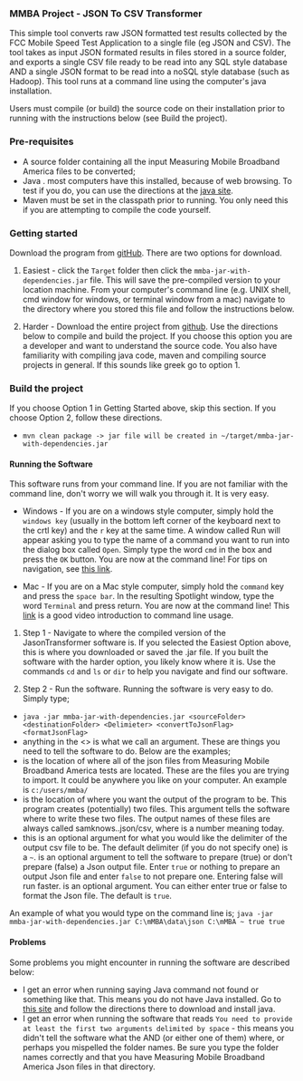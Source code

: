 ### MMBA Project - JSON To CSV Transformer
  
This simple tool converts raw JSON formatted test results collected by the FCC Mobile Speed Test Application to a single file (eg JSON and CSV). The tool takes as input JSON formated results in files stored in a source folder, and exports a single CSV file ready to be read into any SQL style database AND a single JSON format to be read into a noSQL style database (such as Hadoop). This tool runs at a command line using the computer's java installation.

Users must compile (or build) the source code on their installation prior to running with the instructions below (see Build the project).

### **Pre-requisites**
- A source folder containing all the input Measuring Mobile Broadband America files to be converted;
- Java .  most computers have this installed, because of web browsing.  To test if you do, you can use the directions at the [java site](http://www.java.com/en/download/testjava.jsp).
- Maven must be set in the classpath prior to running.  You only need this if you are attempting to compile the code yourself.

### **Getting started**
 Download the program from [gitHub](https://github.com/fcc/mobile-mba-androidapp/tree/master/JsonTransformer).  There are two options for download.
 
 1) Easiest - click the `Target` folder then click the `mmba-jar-with-dependencies.jar` file.  This will save the pre-compiled version to your location machine.  From your computer's command line (e.g. UNIX shell, cmd window for windows, or terminal window from a mac) navigate to the directory where you stored this file and follow the instructions below.
 
 2) Harder - Download the entire project from [github](https://github.com/FCC/mobile-mba-converter/archive/master.zip).  Use the directions below to compile and build the project.  If you choose this option you are a developer and want to understand the source code.  You also have familiarity with compiling java code, maven and compiling source projects in general.  If this sounds like greek go to option 1.
 

###  **Build the project**
If you choose Option 1 in Getting Started above, skip this section.  If you choose Option 2, follow these directions.
*	```mvn clean package -> jar file will be created in ~/target/mmba-jar-with-dependencies.jar```


#### **Running the Software** 
This software runs from your command line.  If you are not familiar with the command line, don't worry we will walk you through it.  It is very easy.  
- Windows - If you are on a windows style computer, simply hold the `windows key` (usually in the bottom left corner of the keyboard next to the crtl key) and the `r` key at the same time.  A window called Run will appear asking you to type the name of a command you want to run into the dialog box called `Open`.  Simply type the word `cmd` in the box and press the `OK` button.  You are now at the command line!  For tips on navigation, see [this link](http://www.makeuseof.com/tag/a-beginners-guide-to-the-windows-command-line/).

- Mac - If you are on a Mac style computer, simply hold the `command` key and press the `space bar`.  In the resulting Spotlight window, type the word `Terminal` and press return.  You are now at the command line!  This [link](http://www.youtube.com/watch?v=ftJoIN_OADc) is a good video introduction to command line usage.

1) Step 1 - Navigate to where the compiled version of the JasonTransformer software is.  If you selected the Easiest Option above, this is where you downloaded or saved the .jar file.  If you built the software with the harder option, you likely know where it is.  Use the commands `cd` and `ls` or `dir` to help you navigate and find our software.

2) Step 2 - Run the software.  Running the software is very easy to do.  Simply type;
- `java -jar mmba-jar-with-dependencies.jar <sourceFolder> <destinationFolder> <Delimieter> <convertToJsonFlag> <formatJsonFlag>`
- anything in the <> is what we call an argument.  These are things you need to tell the software to do.  Below are the examples;
- <sourceFolder> is the location of where all of the json files from Measuring Mobile Broadband America tests are located.  These are the files you are trying to import.  It could be anywhere you like on your computer.  An example is `c:/users/mmba/`
- <destinationFolder> is the location of where you want the output of the program to be.  This program creates (potentially) two files.  This argument tells the software where to write these two files.   The output names of these files are always called  samknows.<timestamp>.json/csv, where <timestamp> is a number meaning today.
- <delimiter> this is an optional argument for what you would like the delimiter of the output csv file to be.  The default delimiter (if you do not specify one) is a `~`.
<convertToJsonFlag> is an optional argument to tell the software to prepare (true) or don't prepare (false) a Json output file.  Enter `true` or nothing to prepare an output Json file and enter `false` to not prepare one.  Entering false will run faster.
<formatJsonFlag> is an optional argument.  You can either enter true or false to format the Json file.  The default is `true`.

An example of what you would type on the command line is;
```java -jar mmba-jar-with-dependencies.jar C:\mMBA\data\json C:\mMBA ~ true true```


#### **Problems**

Some problems you might encounter in running the software are described below:
- I get an error when running saying Java command not found or something like that.  This means you do not have Java installed.  Go to [this site](http://www.java.com) and follow the directions there to download and install java.
- I get an error when running the software that reads `You need to provide at least the first two arguments delimited by space` - this means you didn't tell the software what the <sourceFolder> AND <destinationFolder> (or either one of them) where, or perhaps you mispelled the folder names.  Be sure you type the folder names correctly and that you have Measuring Mobile Broadband America Json files in that directory. 

